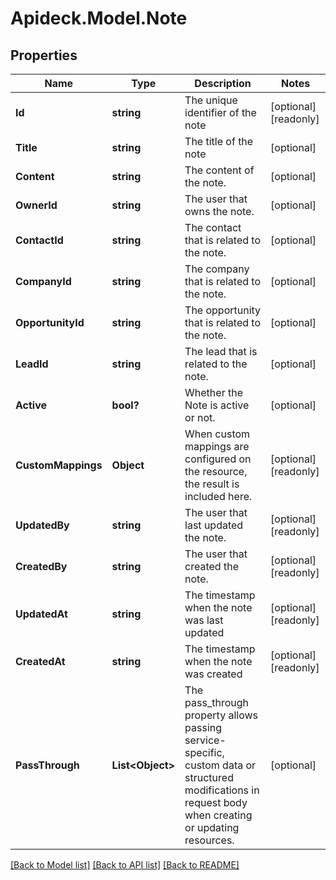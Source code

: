 # Apideck.Model.Note

## Properties

Name | Type | Description | Notes
------------ | ------------- | ------------- | -------------
**Id** | **string** | The unique identifier of the note | [optional] [readonly] 
**Title** | **string** | The title of the note | [optional] 
**Content** | **string** | The content of the note. | [optional] 
**OwnerId** | **string** | The user that owns the note. | [optional] 
**ContactId** | **string** | The contact that is related to the note. | [optional] 
**CompanyId** | **string** | The company that is related to the note. | [optional] 
**OpportunityId** | **string** | The opportunity that is related to the note. | [optional] 
**LeadId** | **string** | The lead that is related to the note. | [optional] 
**Active** | **bool?** | Whether the Note is active or not. | [optional] 
**CustomMappings** | **Object** | When custom mappings are configured on the resource, the result is included here. | [optional] [readonly] 
**UpdatedBy** | **string** | The user that last updated the note. | [optional] [readonly] 
**CreatedBy** | **string** | The user that created the note. | [optional] [readonly] 
**UpdatedAt** | **string** | The timestamp when the note was last updated | [optional] [readonly] 
**CreatedAt** | **string** | The timestamp when the note was created | [optional] [readonly] 
**PassThrough** | **List&lt;Object&gt;** | The pass_through property allows passing service-specific, custom data or structured modifications in request body when creating or updating resources. | [optional] 

[[Back to Model list]](../README.md#documentation-for-models) [[Back to API list]](../README.md#documentation-for-api-endpoints) [[Back to README]](../README.md)

